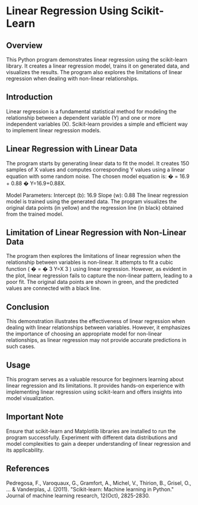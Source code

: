 <h1> Linear Regression Using Scikit-Learn </h1>

<h2> Overview </h2>
This Python program demonstrates linear regression using the scikit-learn library. It creates a linear regression model, trains it on generated data, and visualizes the results. The program also explores the limitations of linear regression when dealing with non-linear relationships.

<h2> Introduction </h2>
Linear regression is a fundamental statistical method for modeling the relationship between a dependent variable (Y) and one or more independent variables (X). Scikit-learn provides a simple and efficient way to implement linear regression models.

<h2> Linear Regression with Linear Data </h2>
The program starts by generating linear data to fit the model. It creates 150 samples of X values and computes corresponding Y values using a linear equation with some random noise. The chosen model equation is: 
�
=
16.9
+
0.88
�
Y=16.9+0.88X.

Model Parameters:
Intercept (b): 16.9
Slope (w): 0.88
The linear regression model is trained using the generated data. The program visualizes the original data points (in yellow) and the regression line (in black) obtained from the trained model.

<h2> Limitation of Linear Regression with Non-Linear Data </h2>
The program then explores the limitations of linear regression when the relationship between variables is non-linear. It attempts to fit a cubic function (
�
=
�
3
Y=X 
3
 ) using linear regression. However, as evident in the plot, linear regression fails to capture the non-linear pattern, leading to a poor fit. The original data points are shown in green, and the predicted values are connected with a black line.

<h2>Conclusion </h2>
This demonstration illustrates the effectiveness of linear regression when dealing with linear relationships between variables. However, it emphasizes the importance of choosing an appropriate model for non-linear relationships, as linear regression may not provide accurate predictions in such cases.

<h2> Usage </h2>
This program serves as a valuable resource for beginners learning about linear regression and its limitations. It provides hands-on experience with implementing linear regression using scikit-learn and offers insights into model visualization.

<h2> Important Note </h2>
Ensure that scikit-learn and Matplotlib libraries are installed to run the program successfully. Experiment with different data distributions and model complexities to gain a deeper understanding of linear regression and its applicability.

<h2> References </h2>
Pedregosa, F., Varoquaux, G., Gramfort, A., Michel, V., Thirion, B., Grisel, O., ... & Vanderplas, J. (2011). "Scikit-learn: Machine learning in Python." Journal of machine learning research, 12(Oct), 2825-2830.
